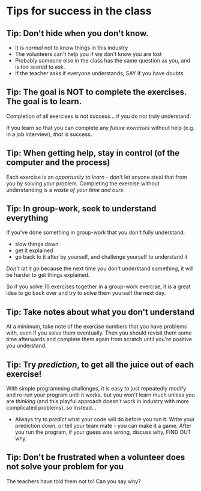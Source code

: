 # Tips for success in the class

## Tip: Don't hide when you don't know.

* It is *normal* not to know things in this industry
* The volunteers can't help you if we don't know you are lost
* Probably someone else in the class has the same question as you, and is too scared to ask.
* If the teacher asks if everyone understands, SAY if you have doubts.

## Tip: The goal is NOT to complete the exercises.  The goal is to learn.

Completion of all exercises is *not* success... if you do not truly understand.  

If you learn so that you can complete any *future exercises* without help (e.g. in a job interview), *that* is success.

## Tip: When getting help, stay in control (of the computer and the process)

Each exercise is an *opportunity to learn* - don't let anyone steal that from you by solving your problem.  Completing the exercise without understanding is a *waste of your time and ours*.

## Tip: In group-work, seek to understand everything

If you've done something in group-work that you don't fully understand:
 * slow things down
 * get it explained
 * go back to it after by yourself, and challenge yourself to understand it
 
*Don't let it go* because the next time you don't understand something, it will be harder to get things explained.

So if you solve 10 exercises together in a group-work exercise, it is a great idea to go back over and try to solve them yourself the next day.

## Tip: Take notes about what you don't understand

At a minimum, take note of the exercise numbers that you have problems with, even if you solve them eventually.  Then you should revisit them some time afterwards and complete them again from scratch until you're positive you understand.

## Tip: Try _prediction_, to get all the juice out of each exercise!

With simple programming challenges, it is easy to just repeatedly modify and re-run your program until it works, but you won't learn much unless you are *thinking* (and this playful approach doesn't work in industry with more complicated problems), so instead...

* Always try to *predict* what your code will do before you run it.  Write your prediction down, or tell your team mate - you can make it a game.  After you run the program, if your guess was wrong, discuss why, FIND OUT why.

## Tip: Don't be frustrated when a volunteer does not solve your problem for you

The teachers have told them not to!  Can you say why?
